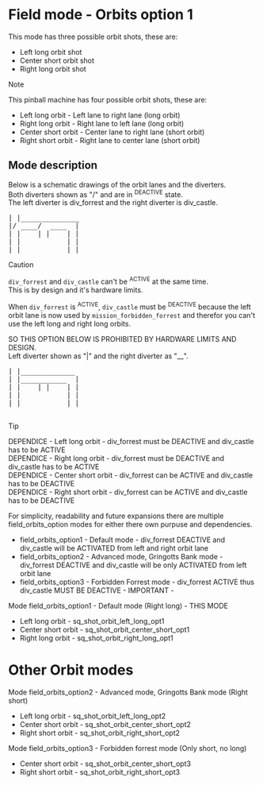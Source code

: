 
# Field mode - Orbits option 1

This mode has three possible orbit shots, these are:<br />
- Left long orbit shot<br />
- Center short orbit shot<br />
- Right long orbit shot<br />

> [!NOTE]
> This pinball machine has four possible orbit shots, these are:<br />
> - Left long orbit    - Left lane to right lane (long orbit)<br />
> - Right long orbit   - Right lane to left lane (long orbit)<br />
> - Center short orbit - Center lane to right lane (short orbit)<br />
> - Right short orbit  - Right lane to center lane (short orbit)<br />

## Mode description

Below is a schematic drawings of the orbit lanes and the diverters.<br />
Both diverters shown as "/" and are in <sup>DEACTIVE</sup> state.<br />
The left diverter is div_forrest and the right diverter is div_castle.<br />

<pre>
| |______________
|/ ____/  ____  |
| |    | |    | |
| |           | |
| |           | |
</pre>

> [!CAUTION]
> `div_forrest` and `div_castle` can't be <sup>ACTIVE</sup> at the same time.<br />
> This is by design and it's hardware limits.<br />
>
> When `div_forrest` is <sup>ACTIVE</sup>, `div_castle` must be <sup>DEACTIVE</sup> because the left orbit lane is now used by `mission_forbidden_forrest` and therefor you can't use the left long and right long orbits.<br />
>
> SO THIS OPTION BELOW IS PROHIBITED BY HARDWARE LIMITS AND DESIGN.<br />
> Left diverter shown as "|" and the right diverter as "__".<br />
> <pre>
> | |_____________ 
> | |___________  |
> | |    | |    | |
> | |           | |
> | |           | |
</pre>

> [!TIP]
> DEPENDICE - Left long orbit     - div_forrest must be DEACTIVE and div_castle has to be ACTIVE<br />
> DEPENDICE - Right long orbit    - div_forrest must be DEACTIVE and div_castle has to be ACTIVE<br />
> DEPENDICE - Center short orbit  - div_forrest can be ACTIVE and div_castle has to be DEACTIVE<br />
> DEPENDICE - Right short orbit   - div_forrest can be ACTIVE and div_castle has to be DEACTIVE<br />

For simplicity, readability and future expansions there are multiple field_orbits_option modes for either there own purpuse and dependencies.
  - field_orbits_option1 - Default mode                         - div_forrest DEACTIVE and div_castle will be ACTIVATED from left and right orbit lane
  - field_orbits_option2 - Advanced mode, Gringotts Bank mode   - div_forrest DEACTIVE and div_castle will be only ACTIVATED from left orbit lane
  - field_orbits_option3 - Forbidden Forrest mode               - div_forrest ACTIVE thus div_castle MUST BE DEACTIVE - IMPORTANT -

Mode field_orbits_option1 - Default mode (Right long) - THIS MODE
  - Left long orbit    - sq_shot_orbit_left_long_opt1
  - Center short orbit - sq_shot_orbit_center_short_opt1
  - Right long orbit   - sq_shot_orbit_right_long_opt1

# Other Orbit modes

Mode field_orbits_option2 - Advanced mode, Gringotts Bank mode (Right short)
  - Left long orbit    - sq_shot_orbit_left_long_opt2
  - Center short orbit - sq_shot_orbit_center_short_opt2
  - Right short orbit  - sq_shot_orbit_right_short_opt2

Mode field_orbits_option3 - Forbidden forrest mode (Only short, no long)
  - Center short orbit - sq_shot_orbit_center_short_opt3
  - Right short orbit  - sq_shot_orbit_right_short_opt3


